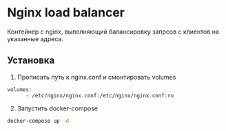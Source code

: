 # Nginx load balancer
Контейнер с nginx, выполняющий балансировку запрсов с клиентов на указанные адреса.

## Установка
1. Прописать путь к nginx.conf и смонтировать volumes
```
volumes:
      - /etc/nginx/nginx.conf:/etc/nginx/nginx.conf:ro
```
2. Запустить docker-compose
```bash
docker-compose up -d
```
